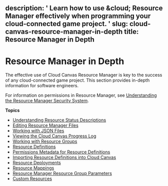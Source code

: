 description: ' Learn how to use &cloud; Resource Manager effectively when programming
  your cloud-connected game project. '
slug: cloud-canvas-resource-manager-in-depth
title: Resource Manager in Depth
---
# Resource Manager in Depth<a name="cloud-canvas-resource-manager-in-depth"></a>

The effective use of Cloud Canvas Resource Manager is key to the success of any cloud\-connected game project\. This section provides in\-depth information for software engineers\.

For information on permissions in Resource Manager, see [Understanding the Resource Manager Security System](cloud-canvas-rm-security.md)\.

**Topics**
+ [Understanding Resource Status Descriptions](cloud-canvas-ui-rm-resource-status-descriptions.md)
+ [Editing Resource Manager Files](cloud-canvas-ui-rm-text-editing.md)
+ [Working with JSON Files](cloud-canvas-ui-rm-json-file-nodes.md)
+ [Viewing the Cloud Canvas Progress Log](cloud-canvas-ui-rm-progress-log.md)
+ [Working with Resource Groups](cloud-canvas-ui-rm-resource-groups.md)
+ [Resource Definitions](cloud-canvas-resource-definitions.md)
+ [Permissions Metadata for Resource Definitions](permissions-metadata-for-resource-definitions.md)
+ [Importing Resource Definitions into Cloud Canvas](cloud-canvas-ui-rm-resource-importer.md)
+ [Resource Deployments](cloud-canvas-resource-deployments.md)
+ [Resource Mappings](cloud-canvas-resource-mappings.md)
+ [Resource Manager Resource Group Parameters](cloud-canvas-resource-group-parameters.md)
+ [Custom Resources](cloud-canvas-custom-resources.md)